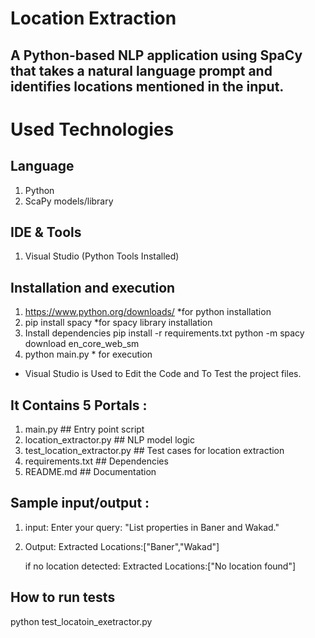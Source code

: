 # Location Extraction
## A Python-based NLP application using SpaCy that takes a natural language prompt and identifies locations mentioned in the input.

# Used Technologies

## Language
  1. Python
  2. ScaPy models/library

## IDE & Tools
  1. Visual Studio (Python Tools Installed)

## Installation and execution
1. https://www.python.org/downloads/     *for python installation
2. pip install spacy                     *for spacy library installation
3. Install dependencies
    pip install -r requirements.txt
    python -m spacy download en_core_web_sm
4. python main.py  * for execution 
  
* Visual Studio is Used to Edit the Code and To Test the project files.

## It Contains 5 Portals :
  1. main.py  ## Entry point script
  2. location_extractor.py  ## NLP model logic
  3. test_location_extractor.py  ## Test cases for location extraction
  4. requirements.txt  ## Dependencies
  5. README.md   ## Documentation

## Sample input/output :
 1. input:
    Enter your query: "List properties in Baner and Wakad."

 2. Output:
    Extracted Locations:["Baner","Wakad"]

    if no location detected:
    Extracted Locations:["No location found"]


## How to run tests
 python test_locatoin_exetractor.py
  
